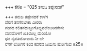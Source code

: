 +++
title = "025 ತನುಜ ತಪ್ಪೇನದಕೆ"

+++
ತನುಜ ತಪ್ಪೇನದಕೆ ಕಾಳೆಗ  
ವೆನಗೆ ತನಗೆನಬೇಕು ವೀರರು  
ಮನದ ಕಲಿತನದುಬ್ಬುಗೊಬ್ಬಿನಲೆಂಬರಿದಕೇನು  
ಮನದೊಳಗೆ ಖತಿಯಿಲ್ಲ ದುರಿಯೋ  
ಧನ ನೃಪತಿಯೋಪಾದಿ ನೀ ಬೇ  
ರೆನಗೆ ಲೋಗನೆ ಕಂದ ಕದನವ ಜಯಿಸು ಹೋಗೆಂದ    ॥25॥